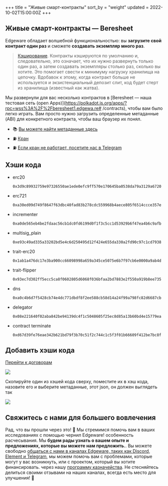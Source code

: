 +++
title = "Живые смарт-контракты"
sort_by = "weight"
updated = 2022-10-02T15:00:00Z
+++

## Живые смарт-контракты — Beresheet <a id="live-smart-contracts-beresheet"></a>

Edgeware обладает волшебной функциональностью: вы **загрузите свой контракт один раз** и сможете **создавать экземпляр много раз**.

>[Кэширование](https://wiki.polkadot.network/docs/en/build-build-with-polkadot#so-you-want-to-build-a-smart-contract). Контракты кэшируются по умолчанию и, следовательно, это означает, что их нужно развернуть только один раз, а затем создавать экземпляры столько раз, сколько вы хотите. Это помогает свести к минимуму нагрузку хранилища на цепочку. Вдобавок к этому, когда контракт больше не используется и экзистенциальный депозит слит, код будет стерт из хранилища \(известный как жатва\).

Мы развернули для вас несколько контрактов в [Beresheet — наша тестовая сеть \(open Apps\)](https://polkadot.js.org/apps/?rpc=wss%3A%2F%2Fberesheet1.edgewa.re# /contracts), чтобы вам было легко играть. Вам просто нужно загрузить определенные метаданные \(ABI\) для конкретного контракта, чтобы ваш браузер их понял.

- 📚 [Вы можете найти метаданные здесь](https://docs.edgewa.re/contribute-and-engage/develop/edgeware-smart-contracts/wasm-advanced)
- ⛽️ [Кран](https://beresheet-faucet.vercel.app/)
- ⛽️ [Если кран не работает, посетите нас в Telegram](https://t.me/edg_developers)

## Хэши кода <a id="code-hashes"></a>

* erc20
  
  ```
  0x3d9c89932759e97326550ae1ede0efc9ff570e170645ba0538da79a3129a6720
  ```

* erc721
  
  ```
  0xa30ed09d749f8647f63dbc40fad83b278cdc559968b4aece805f6514ccce357e
  ```

* incrementer
  
  ```
  0xa0de565eb4be2fdaac56cb1dc0fd6199d0f1f3c5cc1d53929b6f47ea4b6c9afb
  ```

* multisig\_plain
  
  ```
  0xe93c49ad335a33202bd5e4c6d250495d12f424e655da330a2fd90c97c1cd7938
  ```

* trait-erc20
  
  ```
  0x1ab1a476dc17e3ba900cc66098998a659a345ce5075e6b7f97cb6e0000a9ab4d
  ```

* trait-flipper
  
  ```
  0x93ec7d302ff5ecc5ca8f0602805d6068f036bfaa2bd7883e2f550a919b8ee735
  ```

* dns
  
  ```
  0xa0c4b6d7f5428cb74e4dc771dbdf8f2ee588cb58d14a24f99a798fc82d6687cb
  ```

* delegator
  
  ```
  0x08e221640f02aba842be94139dc4f1c5048605f25ec8d85a13b60bd4e15779ea
  ```

* contract terminate
  
  ```
  0xd67d39fe76eae342b621bd79f3b70c51f2c744c1c5f3f01b66609f412be7bc8f
  ```

## Добавить хэши кода <a id="add-code-hashes"></a>

[Перейти к договорам](https://polkadot.js.org/apps/?rpc=wss%3A%2F%2Fberesheet1.edgewa.re#/contracts)

![](https://contracts.edgewa.re/0/assets/live-add-codehash.png)

Скопируйте один из хэшей кода сверху, поместите их в хэш кода, назовите его и выберите метаданные, этот json, он должен выглядеть так

![](https://contracts.edgewa.re/0/assets/live-save-codehash.png)

## Свяжитесь с нами для большего вовлечения <a id="reach-us-for-more-engagement"></a>

Рад, что вы прошли через это! 🥰 Мы стремимся помочь вам в ваших исследованиях с помощью чернил Edgeware! особенность расчесывания. Мы **будем рады узнать о вашем опыте и предложениях, которые вы можете нам предложить.**. Вы можете свободно [общаться с нами в каналах Edgeware, таких как Discord, Element и Telegram](https://linktr.ee/edg_developers), мы можем помочь вам с проблемами, которые могут у вас возникнуть, или с проектом, который вы хотите финансировать. через нашу [программу казначейства](https://docs.edgewa.re/edgeware-runtime/treasury). Не стесняйтесь делиться своими отзывами на наших каналах, всегда есть место для улучшения! 🙌
